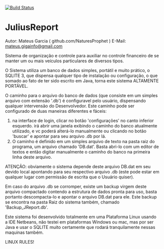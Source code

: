 [![Build Status](https://travis-ci.org/NaturesProphet/JuliusReport.svg?branch=master)](https://travis-ci.org/NaturesProphet/JuliusReport)
# JuliusReport

Autor: Mateus Garcia ( github.com/NaturesProphet )
E-Mail: mateus.gigainfo@gmail.com

Sistema de organização e controle para auxiliar no controle financeiro de se manter um ou mais veículos particulares de diversos tipos.

O Sistema utiliza um banco de dados simples, portátil e muito prático, o SQLITE 3, que dispensa qualquer tipo de instalação ou configuração, o que somado ao fato de ter sido escrito em Java, torna este sistema ALTAMENTE PORTÁVEL.

O caminho para o arquivo do banco de dados (que consiste em um simples arquivo com extensão '.db') é configuravel pelo usuário, dispensando qualquer intervensão do Desenvolvedor. Este caminho pode ser configurado de duas maneiras diferentes e fáceis:
1) na interface de login, clicar no botão 'configurações' no canto inferior esquerdo. irá abrir uma janela exibindo o caminho do banco atualmente utilizado, e vc poderá alterá-lo manualmente ou clicando no botão 'buscar' e apontar para seu arquivo .db por lá.
2) O caminho é definido em um simples arquivo de texto na pasta raiz do programa, um arquivo chamado 'DB.dat'. Basta abri-lo com um editor de textos e então digitar manualmente o caminho do banco na primeira linha deste arquivo.

ATENÇÃO: obviamente o sistema depende deste arquivo DB.dat em seu devido local apontando para seu respectivo arquivo .db (este pode estar em qualquer lugar com permissão de escrita que o Usuário quiser).

Em caso do arquivo .db se corromper, existe um backup virgem deste arquivo compactado contendo a estrutura de dados pronta para uso, basta portanto descompacta-lo e apontar o arquivo DB.dat para ele. Este backup se encontra na pasta Raiz do sistema também, chamado 'Backup_JReport.db'.


Este sistema foi desenvolvido totalmente em uma Plataforma Linux usando a IDE Netbeans, não testei em plataformas Windows ou mac, mas por ser Java e usar o SQLITE muito certamente que rodará tranquilamente nessas maquinas também.

LINUX RULES!
